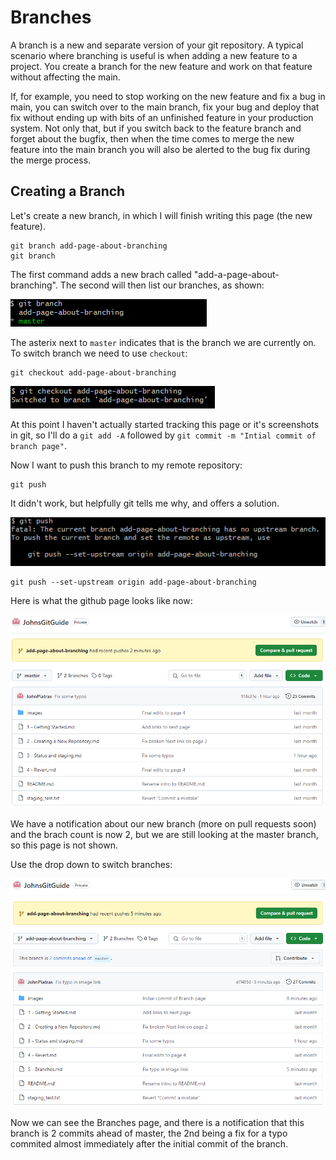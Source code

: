 # Branches

A branch is a new and separate version of your git repository. A typical scenario where branching is useful is when adding a new feature to a project. You create a branch for the new feature and work on that feature without affecting the main. 

If, for example, you need to stop working on the new feature and fix a bug in main, you can switch over to the main branch, fix your bug and deploy that fix without ending up with bits of an unfinished feature in your production system. Not only that, but if you switch back to the feature branch and forget about the bugfix, then when the time comes to merge the new feature into the main branch you will also be alerted to the bug fix during the merge process.

## Creating a Branch

Let's create a new branch, in which I will finish writing this page (the new feature).

```
git branch add-page-about-branching
git branch
```

The first command adds a new brach called "add-a-page-about-branching". The second will then list our branches, as shown:

![Screenshot of show our master and add-page-about-branching branches](images/git_create_branch.png)

The asterix next to ```master``` indicates that is the branch we are currently on. To switch branch we need to use ```checkout```:
```
git checkout add-page-about-branching
```
![Screenshot showing we have changed branches](images/git_switch_to_branch.png)

At this point I haven't actually started tracking this page or it's screenshots in git, so I'll do a ```git add -A``` followed by ```git commit -m "Intial commit of branch page"```.

Now I want to push this branch to my remote repository:
```
git push
```

It didn't work, but helpfully git tells me why, and offers a solution.

![Screenshot showing error after trying to push new branch](images/git_push_branch_error.png)

```
git push --set-upstream origin add-page-about-branching
```

Here is what the github page looks like now:

![Screenshot of github repository showing new brach notification](images/github_after_pushing_branch.png)

We have a notification about our new branch (more on pull requests soon) and the brach count is now 2, but we are still looking at the master branch, so this page is not shown.

Use the drop down to switch branches:

![Screenshot showing new branch on github](images/github_new_branch.png)

Now we can see the Branches page, and there is a notification that this branch is 2 commits ahead of master, the 2nd being a fix for a typo commited almost immediately after the initial commit of the branch.

